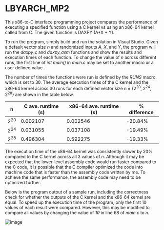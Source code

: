 # LBYARCH_MP2

This x86-to-C interface programming project compares the performance of executing a specified function using a C kernel vs using an x86-64 kernel called from C. The given function is DAXPY (A*X + Y).

To run the program, simply build and run the solution in Visual Studio. Given a default vector size _n_ and randomized inputs _A_, _X_, and _Y_, the program will run the *daxpy_c* and *daxpy_asm* functions and show the results and execution times of each function. To change the value of _n_ across different runs, the first line of *int main()* in *main.c* may be set to another macro or a user defined value. 

The number of times the functions were run is defined by the *RUNS* macro, which is set to 30. The average execution times of the C kernel and the x86-64 kernel across 30 runs for each defined vector size n = {2<sup>20</sup>, 2<sup>24</sup>, 2<sup>28</sup>} are shown in the table below. 

| n | C ave. runtime (s) | x86-64 ave. runtime (s) |  % difference |
| --- | --- | --- | --- |
| 2<sup>20</sup> | 0.002107 | 0.002546 | -20.84% |
| 2<sup>24</sup> | 0.031055 | 0.037108 | -19.49% |
| 2<sup>28</sup> | 0.496304 | 0.592275 | -19.33% |

The execution time of the x86-64 kernel was consistently slower by 20% compared to the C kernel across all 3 values of *n*. Although it may be expected that the lower-level assembly code would run faster compared to the C code, it is possible that the C compiler optimized the code into machine code that is faster than the assembly code written by me. To achieve the same performance, the assembly code may need to be optimized further.

Below is the program output of a sample run, including the correctness check for whether the outputs of the C kernel and the x86-64 kernel are equal. To speed up the execution time of the program, only the first 10 values of each result were compared. However, this may be modified to compare all values by changing the value of *10* in line 68 of *main.c* to *n*.

![image](https://github.com/howard-rose/LBYARCH_MP2/assets/25128643/6c5e58dd-6f49-4e3b-9a37-4862f62f8610)
